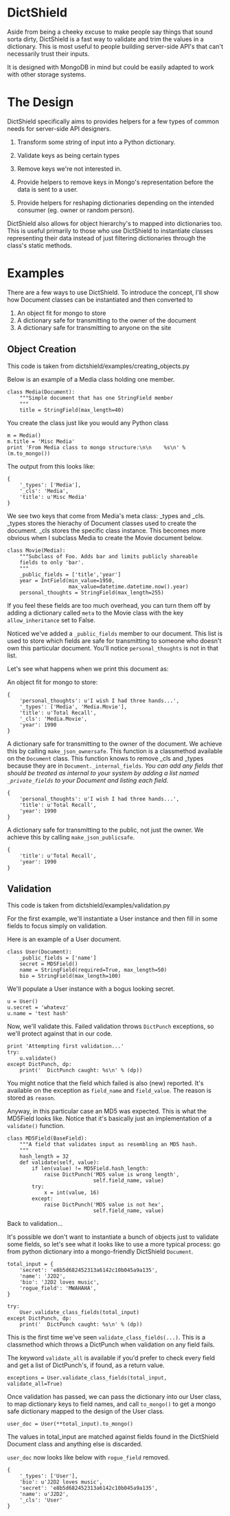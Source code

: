 # DictShield

Aside from being a cheeky excuse to make people say things that sound 
sorta dirty, DictShield is a fast way to validate and trim the values
in a dictionary. This is most useful to people building server-side
API's that can't necessarily trust their inputs.

It is designed with MongoDB in mind but could be easily adapted to work
with other storage systems.

# The Design 

DictShield specifically aims to provides helpers for a few types of 
common needs for server-side API designers.

1. Transform some string of input into a Python dictionary.

2. Validate keys as being certain types

3. Remove keys we're not interested in.

4. Provide helpers to remove keys in Mongo's representation before
   the data is sent to a user. 

5. Provide helpers for reshaping dictionaries depending on the intended
   consumer (eg. owner or random person).

DictShield also allows for object hierarchy's to mapped into 
dictionaries too. This is useful primarily to those who use DictShield 
to instantiate classes representing their data instead of just filtering
dictionaries through the class's static methods.

# Examples

There are a few ways to use DictShield. To introduce the concept, I'll
show how Document classes can be instantiated and then converted to

1. An object fit for mongo to store
2. A dictionary safe for transmitting to the owner of the document
3. A dictionary safe for transmitting to anyone on the site

## Object Creation

This code is taken from dictshield/examples/creating_objects.py

Below is an example of a Media class holding one member.

    class Media(Document):
        """Simple document that has one StringField member
        """
        title = StringField(max_length=40)
    
You create the class just like you would any Python class

    m = Media()
    m.title = 'Misc Media'
    print 'From Media class to mongo structure:\n\n    %s\n' % (m.to_mongo())

The output from this looks like:

    {
        '_types': ['Media'],
        '_cls': 'Media',
        'title': u'Misc Media'
    }

We see two keys that come from Media's meta class: \_types and \_cls.
\_types stores the hierachy of Document classes used to create the
document. \_cls stores the specific class instance. This becomes more
obvious when I subclass Media to create the Movie document below.

    class Movie(Media):
        """Subclass of Foo. Adds bar and limits publicly shareable
        fields to only 'bar'.
        """
        _public_fields = ['title','year']
        year = IntField(min_value=1950, 
                        max_value=datetime.datetime.now().year)
        personal_thoughts = StringField(max_length=255)

If you feel these fields are too much overhead, you can turn them
off by adding a dictionary called `meta` to the Movie class with
the key `allow_inheritance` set to False.
    
Noticed we've added a `_public_fields` member to our document. This list is used
to store which fields are safe for transmitting to someone who doesn't
own this particular document. You'll notice `personal_thoughts` is not
in that list.

Let's see what happens when we print this document as:

An object fit for mongo to store:

    {
        'personal_thoughts': u'I wish I had three hands...', 
        '_types': ['Media', 'Media.Movie'], 
        'title': u'Total Recall', 
        '_cls': 'Media.Movie',
        'year': 1990
    }

A dictionary safe for transmitting to the owner of the document. We
achieve this by calling `make_json_ownersafe`. This function is a 
classmethod available on the `Document` class. This function knows to
remove \_cls and \_types because they are in `Document._internal_fields`.
_You can add any fields that should be treated as internal to your
system by adding a list named `_private_fields` to your Document 
and listing each field_.
   
    {
        'personal_thoughts': u'I wish I had three hands...',
        'title': u'Total Recall',
        'year': 1990
    }
   
A dictionary safe for transmitting to the public, not just the owner. 
We achieve this by calling `make_json_publicsafe`.

    {
        'title': u'Total Recall',
        'year': 1990
    }

## Validation

This code is taken from dictshield/examples/validation.py

For the first example, we'll instantiate a User instance and then fill
in some fields to focus simply on validation.

Here is an example of a User document.

    class User(Document):
        _public_fields = ['name']
        secret = MD5Field()
        name = StringField(required=True, max_length=50)
        bio = StringField(max_length=100)
    
We'll populate a User instance with a bogus looking secret.

    u = User()
    u.secret = 'whatevz'
    u.name = 'test hash'
    
Now, we'll validate this. Failed validation throws `DictPunch` 
exceptions, so we'll protect against that in our code.

    print 'Attempting first validation...'
    try:
        u.validate()
    except DictPunch, dp:
        print('  DictPunch caught: %s\n' % (dp))

You might notice that the field which failed is also (new) reported. 
It's available on the exception as `field_name` and `field_value`. The
reason is stored as `reason`.

Anyway, in this particular case an MD5 was expected. This is what the 
MD5Field looks like. Notice that it's basically just an implementation
of a `validate()` function.

    class MD5Field(BaseField):
        """A field that validates input as resembling an MD5 hash.
        """
        hash_length = 32
        def validate(self, value):
            if len(value) != MD5Field.hash_length:
                raise DictPunch('MD5 value is wrong length',
                                self.field_name, value)
            try:
                x = int(value, 16)
            except:
                raise DictPunch('MD5 value is not hex',
                                self.field_name, value)
    
Back to validation...

It's possible we don't want to instantiate a bunch of objects just to
validate some fields, so let's see what it looks like to use a more
typical process: go from python dictionary into a mongo-friendly
DictShield `Document`.

    total_input = {
        'secret': 'e8b5d682452313a6142c10b045a9a135',
        'name': 'J2D2',
        'bio': 'J2D2 loves music',
        'rogue_field': 'MWAHAHA',
    }
    
    try:
        User.validate_class_fields(total_input)
    except DictPunch, dp:
        print('  DictPunch caught: %s\n' % (dp))

This is the first time we've seen `validate_class_fields(...)`. This
is a classmethod which throws a DictPunch when validation on any field
fails. 

The keyword `validate_all` is available if you'd prefer to
check every field and get a list of DictPunch's, if found, as 
a return value.

    exceptions = User.validate_class_fields(total_input, validate_all=True)

Once validation has passed, we can pass the dictionary into our User class,
to map dictionary keys to field names, and call `to_mongo()` to get a mongo
safe dictionary mapped to the design of the User class.

    user_doc = User(**total_input).to_mongo()

The values in total_input are matched against fields found in the
DictShield Document class and anything else is discarded.

`user_doc` now looks like below with `rogue_field` removed.

    {
        '_types': ['User'], 
        'bio': u'J2D2 loves music', 
        'secret': 'e8b5d682452313a6142c10b045a9a135', 
        'name': u'J2D2', 
        '_cls': 'User'
    }

